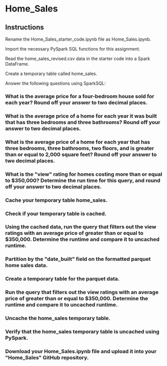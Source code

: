 # Home_Sales

## Instructions
Rename the Home_Sales_starter_code.ipynb file as Home_Sales.ipynb.




Import the necessary PySpark SQL functions for this assignment.

Read the home_sales_revised.csv data in the starter code into a Spark DataFrame.

Create a temporary table called home_sales.

Answer the following questions using SparkSQL:

### What is the average price for a four-bedroom house sold for each year? Round off your answer to two decimal places.

### What is the average price of a home for each year it was built that has three bedrooms and three bathrooms? Round off your answer to two decimal places.

### What is the average price of a home for each year that has three bedrooms, three bathrooms, two floors, and is greater than or equal to 2,000 square feet? Round off your answer to two decimal places.

### What is the "view" rating for homes costing more than or equal to $350,000? Determine the run time for this query, and round off your answer to two decimal places.

### Cache your temporary table home_sales.

### Check if your temporary table is cached.

### Using the cached data, run the query that filters out the view ratings with an average price of greater than or equal to $350,000. Determine the runtime and compare it to uncached runtime.

### Partition by the "date_built" field on the formatted parquet home sales data.

### Create a temporary table for the parquet data.

### Run the query that filters out the view ratings with an average price of greater than or equal to $350,000. Determine the runtime and compare it to uncached runtime.

### Uncache the home_sales temporary table.

### Verify that the home_sales temporary table is uncached using PySpark.

### Download your Home_Sales.ipynb file and upload it into your "Home_Sales" GitHub repository.
